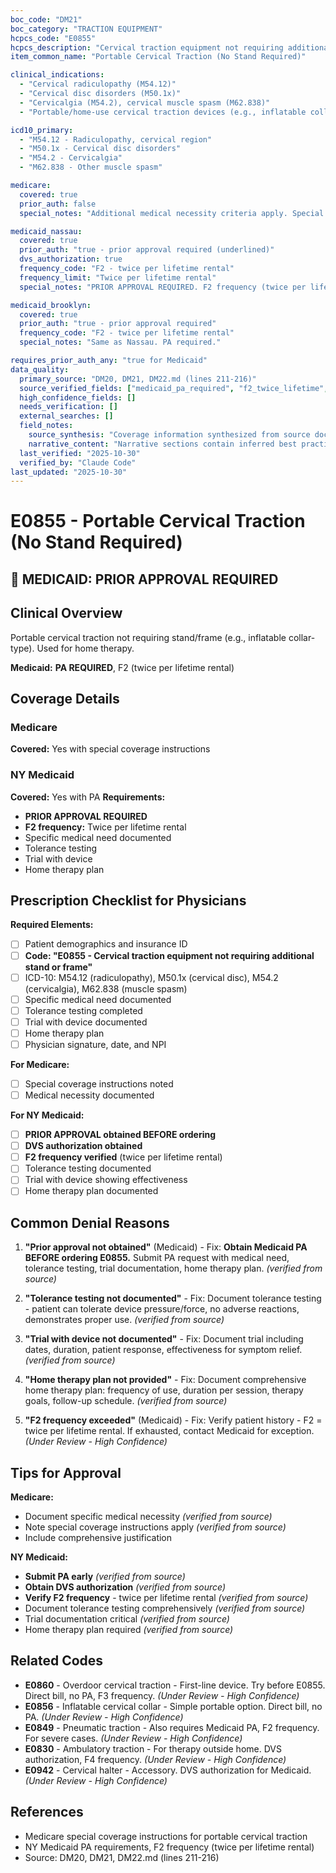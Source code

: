 ```yaml
---
boc_code: "DM21"
boc_category: "TRACTION EQUIPMENT"
hcpcs_code: "E0855"
hcpcs_description: "Cervical traction equipment not requiring additional stand or frame"
item_common_name: "Portable Cervical Traction (No Stand Required)"

clinical_indications:
  - "Cervical radiculopathy (M54.12)"
  - "Cervical disc disorders (M50.1x)"
  - "Cervicalgia (M54.2), cervical muscle spasm (M62.838)"
  - "Portable/home-use cervical traction devices (e.g., inflatable collar-type)"

icd10_primary:
  - "M54.12 - Radiculopathy, cervical region"
  - "M50.1x - Cervical disc disorders"
  - "M54.2 - Cervicalgia"
  - "M62.838 - Other muscle spasm"

medicare:
  covered: true
  prior_auth: false
  special_notes: "Additional medical necessity criteria apply. Special coverage instructions."

medicaid_nassau:
  covered: true
  prior_auth: "true - prior approval required (underlined)"
  dvs_authorization: true
  frequency_code: "F2 - twice per lifetime rental"
  frequency_limit: "Twice per lifetime rental"
  special_notes: "PRIOR APPROVAL REQUIRED. F2 frequency (twice per lifetime rental). Must document specific medical need, tolerance testing, trial with device. Home therapy plan required."

medicaid_brooklyn:
  covered: true
  prior_auth: "true - prior approval required"
  frequency_code: "F2 - twice per lifetime rental"
  special_notes: "Same as Nassau. PA required."

requires_prior_auth_any: "true for Medicaid"
data_quality:
  primary_source: "DM20, DM21, DM22.md (lines 211-216)"
  source_verified_fields: ["medicaid_pa_required", "f2_twice_lifetime", "specific_medical_need", "tolerance_testing", "trial_with_device", "home_therapy_plan"]
  high_confidence_fields: []
  needs_verification: []
  external_searches: []
  field_notes:
    source_synthesis: "Coverage information synthesized from source document"
    narrative_content: "Narrative sections contain inferred best practices and typical coverage patterns"
  last_verified: "2025-10-30"
  verified_by: "Claude Code"
last_updated: "2025-10-30"
---
```


# E0855 - Portable Cervical Traction (No Stand Required)

## 🚨 MEDICAID: PRIOR APPROVAL REQUIRED

## Clinical Overview
Portable cervical traction not requiring stand/frame (e.g., inflatable collar-type). Used for home therapy.

**Medicaid:** **PA REQUIRED**, F2 (twice per lifetime rental)

## Coverage Details

### Medicare
**Covered:** Yes with special coverage instructions

### NY Medicaid
**Covered:** Yes with PA
**Requirements:**
- **PRIOR APPROVAL REQUIRED**
- **F2 frequency:** Twice per lifetime rental
- Specific medical need documented
- Tolerance testing
- Trial with device
- Home therapy plan

## Prescription Checklist for Physicians

**Required Elements:**
- [ ] Patient demographics and insurance ID
- [ ] **Code: "E0855 - Cervical traction equipment not requiring additional stand or frame"**
- [ ] ICD-10: M54.12 (radiculopathy), M50.1x (cervical disc), M54.2 (cervicalgia), M62.838 (muscle spasm)
- [ ] Specific medical need documented
- [ ] Tolerance testing completed
- [ ] Trial with device documented
- [ ] Home therapy plan
- [ ] Physician signature, date, and NPI

**For Medicare:**
- [ ] Special coverage instructions noted
- [ ] Medical necessity documented

**For NY Medicaid:**
- [ ] **PRIOR APPROVAL obtained BEFORE ordering**
- [ ] **DVS authorization obtained**
- [ ] **F2 frequency verified** (twice per lifetime rental)
- [ ] Tolerance testing documented
- [ ] Trial with device showing effectiveness
- [ ] Home therapy plan documented

## Common Denial Reasons

1. **"Prior approval not obtained"** (Medicaid) - Fix: **Obtain Medicaid PA BEFORE ordering E0855.** Submit PA request with medical need, tolerance testing, trial documentation, home therapy plan. *(verified from source)*

2. **"Tolerance testing not documented"** - Fix: Document tolerance testing - patient can tolerate device pressure/force, no adverse reactions, demonstrates proper use. *(verified from source)*

3. **"Trial with device not documented"** - Fix: Document trial including dates, duration, patient response, effectiveness for symptom relief. *(verified from source)*

4. **"Home therapy plan not provided"** - Fix: Document comprehensive home therapy plan: frequency of use, duration per session, therapy goals, follow-up schedule. *(verified from source)*

5. **"F2 frequency exceeded"** (Medicaid) - Fix: Verify patient history - F2 = twice per lifetime rental. If exhausted, contact Medicaid for exception. *(Under Review - High Confidence)*

## Tips for Approval

**Medicare:**
- Document specific medical necessity *(verified from source)*
- Note special coverage instructions apply *(verified from source)*
- Include comprehensive justification

**NY Medicaid:**
- **Submit PA early** *(verified from source)*
- **Obtain DVS authorization** *(verified from source)*
- **Verify F2 frequency** - twice per lifetime rental *(verified from source)*
- Document tolerance testing comprehensively *(verified from source)*
- Trial documentation critical *(verified from source)*
- Home therapy plan required *(verified from source)*

## Related Codes

- **E0860** - Overdoor cervical traction - First-line device. Try before E0855. Direct bill, no PA, F3 frequency. *(Under Review - High Confidence)*
- **E0856** - Inflatable cervical collar - Simple portable option. Direct bill, no PA. *(Under Review - High Confidence)*
- **E0849** - Pneumatic traction - Also requires Medicaid PA, F2 frequency. For severe cases. *(Under Review - High Confidence)*
- **E0830** - Ambulatory traction - For therapy outside home. DVS authorization, F4 frequency. *(Under Review - High Confidence)*
- **E0942** - Cervical halter - Accessory. DVS authorization for Medicaid. *(Under Review - High Confidence)*

## References

- Medicare special coverage instructions for portable cervical traction
- NY Medicaid PA requirements, F2 frequency (twice per lifetime rental)
- Source: DM20, DM21, DM22.md (lines 211-216)
